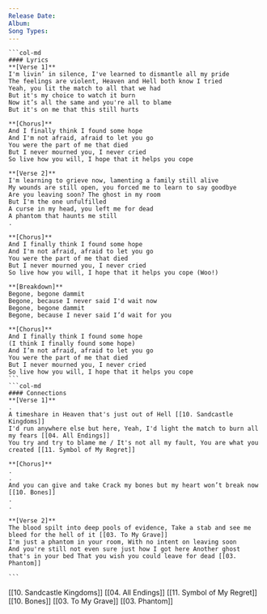 ```yaml
---
Release Date: 
Album: 
Song Types:
---
```


````col
```col-md
#### Lyrics
**[Verse 1]**
I'm livin’ in silence, I've learned to dismantle all my pride
The feelings are violent, Heaven and Hell both know I tried
Yeah, you lit the match to all that we had
But it's my choice to watch it burn
Now it’s all the same and you're all to blame
But it's on me that this still hurts

**[Chorus]**
And I finally think I found some hope
And I'm not afraid, afraid to let you go
You were the part of me that died
But I never mourned you, I never cried
So live how you will, I hope that it helps you cope

**[Verse 2]**
I'm learning to griеve now, lamenting a family still alive
My wounds arе still open, you forced me to learn to say goodbye
Are you leaving soon? The ghost in my room
But I'm the one unfulfilled
A curse in my head, you left me for dead
A phantom that haunts me still
.

**[Chorus]**
And I finally think I found some hope
And I'm not afraid, afraid to let you go
You were the part of me that died
But I never mourned you, I never cried
So live how you will, I hope that it helps you cope (Woo!)

**[Breakdown]**
Begone, begone dammit
Begone, because I never said I'd wait now
Begone, begone dammit
Begone, because I never said I’d wait for you

**[Chorus]**
And I finally think I found some hope
(I think I finally found some hope)
And I’m not afraid, afraid to let you go
You were the part of me that died
But I never mourned you, I never cried
So live how you will, I hope that it helps you cope
```
```col-md
#### Connections
**[Verse 1]**
.
A timeshare in Heaven that's just out of Hell [[10. Sandcastle Kingdoms]]
I'd run anywhere else but here, Yeah, I'd light the match to burn all my fears [[04. All Endings]]
You try and try to blame me / It's not all my fault, You are what you created [[11. Symbol of My Regret]]

**[Chorus]**
.
.
And you can give and take Crack my bones but my heart won’t break now [[10. Bones]]
.
.

**[Verse 2]**
The blood spilt into deep pools of evidence, Take a stab and see me bleed for the hell of it [[03. To My Grave]]
I'm just a phantom in your room, With no intent on leaving soon
And you're still not even sure just how I got here Another ghost that's in your bed That you wish you could leave for dead [[03. Phantom]]

```
````
[[10. Sandcastle Kingdoms]]
[[04. All Endings]]
[[11. Symbol of My Regret]]
[[10. Bones]]
[[03. To My Grave]]
[[03. Phantom]]